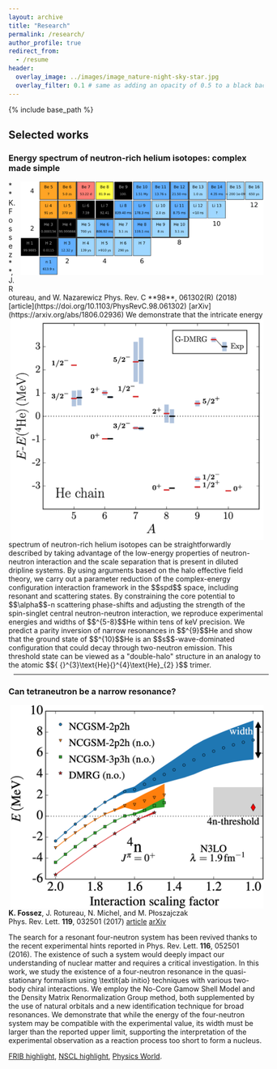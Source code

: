 ```yaml
---
layout: archive
title: "Research"
permalink: /research/
author_profile: true
redirect_from:
  - /resume
header:
  overlay_image: ../images/image_nature-night-sky-star.jpg
  overlay_filter: 0.1 # same as adding an opacity of 0.5 to a black background
---
```


{% include base_path %}


## Selected works

### Energy spectrum of neutron-rich helium isotopes: complex made simple  
<img style="float: right;margin-bottom: 20px;margin-left: 10px" src="../images/fig_nucl_chart_light.png" width="480">
**K. Fossez**, J. Rotureau, and W. Nazarewicz  
Phys. Rev. C **98**, 061302(R) (2018) [article](https://doi.org/10.1103/PhysRevC.98.061302) [arXiv](https://arxiv.org/abs/1806.02936)

<img style="float: right;margin-left: 10px" src="../images/fig_9He.png" width="500">
We demonstrate that the intricate energy spectrum of neutron-rich helium isotopes can be straightforwardly described by taking advantage of the low-energy properties of neutron-neutron interaction and the scale separation that is present in diluted dripline systems. By using arguments based on the halo effective field theory, we carry out a parameter reduction of the complex-energy configuration interaction framework in the $$spd$$ space, including resonant and scattering states. By constraining the core potential to $$\alpha$$-n scattering phase-shifts and adjusting the strength of the spin-singlet central neutron-neutron interaction, we reproduce experimental energies and widths of $$^{5-8}$$He within tens of keV precision. We predict a parity inversion of narrow resonances in $$^{9}$$He and show that the ground state of $$^{10}$$He is an $$s$$-wave-dominated configuration that could decay through two-neutron emission. This threshold state can be viewed as a "double-halo" structure in an analogy to the atomic $${ {}^{3}\text{He}{}^{4}\text{He}_{2} }$$ trimer.  

<hr style="width:100%;margin:10px">

### Can tetraneutron be a narrow resonance?  
<img style="float: right;margin-left: 10px" src="../images/fig_4n.png" width="500">

**K. Fossez**, J. Rotureau, N. Michel, and M. P&#322;oszajczak  
Phys. Rev. Lett. **119**, 032501 (2017) [article](https://doi.org/10.1103/PhysRevLett.119.032501) [arXiv](https://arxiv.org/abs/1612.01483)

The search for a resonant four-neutron system has been revived thanks to the recent experimental hints reported in Phys. Rev. Lett. **116**, 052501 (2016). The existence of such a system would deeply impact our understanding of nuclear matter and requires a critical investigation. In this work, we study the existence of a four-neutron resonance in the quasi-stationary formalism using \textit{ab initio} techniques with various two-body chiral interactions. We employ the No-Core Gamow Shell Model and the Density Matrix Renormalization Group method, both supplemented by the use of natural orbitals and a new identification technique for broad resonances. We demonstrate that while the energy of the four-neutron system may be compatible with the experimental value, its width must be larger than the reported upper limit, supporting the interpretation of the experimental observation as a reaction process too short to form a nucleus.

[FRIB highlight](https://frib.msu.edu/news/2017/tetraneutron.html), 
[NSCL highlight](https://nscl.msu.edu/news/science/news-4%20neutrons.html), 
[Physics World](https://physicsworld.com/a/can-four-neutrons-form-a-stable-nucleus/).
